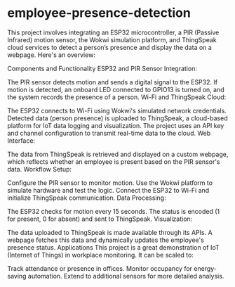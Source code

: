 # employee-presence-detection
This project involves integrating an ESP32 microcontroller, a PIR (Passive Infrared) motion sensor, the Wokwi simulation platform, and ThingSpeak cloud services to detect a person’s presence and display the data on a webpage. Here's an overview:

Components and Functionality
ESP32 and PIR Sensor Integration:

The PIR sensor detects motion and sends a digital signal to the ESP32.
If motion is detected, an onboard LED connected to GPIO13 is turned on, and the system records the presence of a person.
Wi-Fi and ThingSpeak Cloud:

The ESP32 connects to Wi-Fi using Wokwi's simulated network credentials.
Detected data (person presence) is uploaded to ThingSpeak, a cloud-based platform for IoT data logging and visualization.
The project uses an API key and channel configuration to transmit real-time data to the cloud.
Web Interface:

The data from ThingSpeak is retrieved and displayed on a custom webpage, which reflects whether an employee is present based on the PIR sensor's data.
Workflow
Setup:

Configure the PIR sensor to monitor motion.
Use the Wokwi platform to simulate hardware and test the logic.
Connect the ESP32 to Wi-Fi and initialize ThingSpeak communication.
Data Processing:

The ESP32 checks for motion every 15 seconds.
The status is encoded (1 for present, 0 for absent) and sent to ThingSpeak.
Visualization:

The data uploaded to ThingSpeak is made available through its APIs.
A webpage fetches this data and dynamically updates the employee's presence status.
Applications
This project is a great demonstration of IoT (Internet of Things) in workplace monitoring. It can be scaled to:

Track attendance or presence in offices.
Monitor occupancy for energy-saving automation.
Extend to additional sensors for more detailed analysis.
